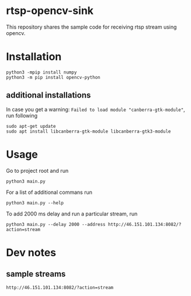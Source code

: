 # rtsp-opencv-sink
This repository shares the sample code for receiving rtsp stream using opencv. 


# Installation

```
python3 -mpip install numpy
python3 -m pip install opencv-python
```

## additional installations
In case you get a warning: `Failed to load module "canberra-gtk-module"`, run following
```
sudo apt-get update
sudo apt install libcanberra-gtk-module libcanberra-gtk3-module
```

# Usage
Go to project root and run 
```
python3 main.py
```
For a list of additional commans run
```
python3 main.py --help
```
To add 2000 ms delay and run a particular stream, run
```
python3 main.py --delay 2000 --address http://46.151.101.134:8082/?action=stream
```

# Dev notes
## sample streams
```
http://46.151.101.134:8082/?action=stream
```